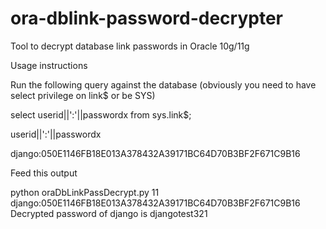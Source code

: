 ora-dblink-password-decrypter
=============================

Tool to decrypt database link passwords in Oracle 10g/11g

Usage instructions

Run the following query against the database (obviously you need to have select privilege on link$ or be SYS)

select userid||':'||passwordx from sys.link$;

userid||':'||passwordx

django:050E1146FB18E013A378432A39171BC64D70B3BF2F671C9B16

Feed this output 

python oraDbLinkPassDecrypt.py 11 django:050E1146FB18E013A378432A39171BC64D70B3BF2F671C9B16
Decrypted password of django is djangotest321
